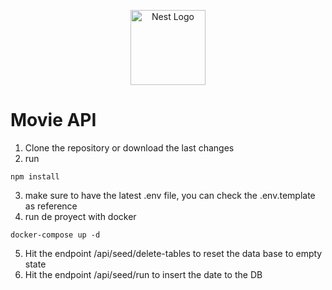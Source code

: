 <p align="center">
  <a href="http://nestjs.com/" target="blank"><img src="https://nestjs.com/img/logo-small.svg" width="120" alt="Nest Logo" /></a>
</p>

# Movie API

1. Clone the repository or download the last changes
2. run
```
npm install
```
3. make sure to have the latest .env file, you can check the .env.template as reference
4. run de proyect with docker
```
docker-compose up -d
```
5. Hit the endpoint /api/seed/delete-tables to reset the data base to empty state
6. Hit the endpoint /api/seed/run to insert the date to the DB